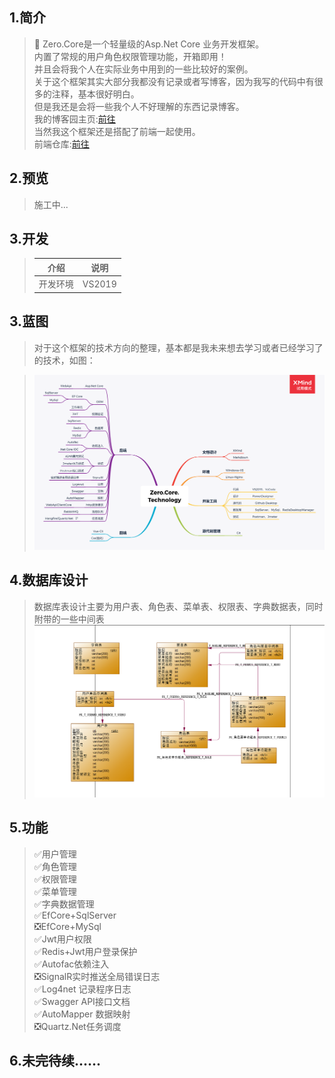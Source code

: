 ## 1.简介
>🐷 Zero.Core是一个轻量级的Asp.Net Core 业务开发框架。  
> 内置了常规的用户角色权限管理功能，开箱即用！  
> 并且会将我个人在实际业务中用到的一些比较好的案例。  
>关于这个框架其实大部分我都没有记录或者写博客，因为我写的代码中有很多的注释，基本很好明白。  
>但是我还是会将一些我个人不好理解的东西记录博客。  
>我的博客园主页:[前往](https://www.cnblogs.com/aqgy12138/)  
>当然我这个框架还是搭配了前端一起使用。  
>前端仓库:[前往](https://github.com/QQ2287991080/Zero.Core.Admin)
## 2.预览
> 施工中... 
## 3.开发  
>| **介绍** | **说明** |
>| :----: | :----:|  
>|开发环境|VS2019|
>
>
## 3.蓝图
>对于这个框架的技术方向的整理，基本都是我未来想去学习或者已经学习了的技术，如图：  

>![](docs/TechnologyDesign/Zero.Core.Technology.png)  
## 4.数据库设计
>数据库表设计主要为用户表、角色表、菜单表、权限表、字典数据表，同时附带的一些中间表  
>![](docs/SqlDesign/SqlDesign.png)
## 5.功能  
>✅用户管理  
>✅角色管理  
>✅权限管理  
>✅菜单管理  
>✅字典数据管理  
>✅EfCore+SqlServer  
>❎EfCore+MySql  
>✅Jwt用户权限  
>✅Redis+Jwt用户登录保护  
>✅Autofac依赖注入  
>❎SignalR实时推送全局错误日志  
>✅Log4net 记录程序日志  
>✅Swagger API接口文档  
>✅AutoMapper 数据映射  
>❎Quartz.Net任务调度  
## 6.未完待续......
